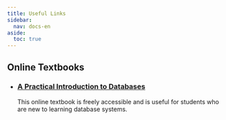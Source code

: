 ```yaml
---
title: Useful Links 
sidebar:
  nav: docs-en
aside:
  toc: true
---
```


## Online Textbooks

- ### [A Practical Introduction to Databases](https://runestone.academy/ns/books/published/practical_db/index.html)
    This online textbook is freely accessible and is useful for students who are new to learning database systems.
